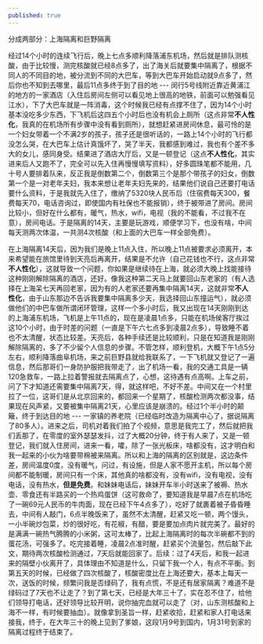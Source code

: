 ```yaml
---
published: true
---
```


分成两部分：上海隔离和巨野隔离

经过14个小时的连续飞行后，晚上七点多顺利降落浦东机场，然后就是排队测核酸，由于比较慢，测完核酸就已经8点多了，出了海关后就要集中隔离了，根据不同人的不同目的地，被分流到不同的大巴车，等到大巴车开始启动就9点多了，然后你也不知到去哪里，最后11点多终于到了目的地 --- 闵行5号线附近靠近黄浦江的地方的一家酒店（入住后房间左侧可以看见地上很高的地铁，前面可以勉强看见江水），下了大巴车就是一阵消毒，这个时候我已经有点撑不住了，因为14个小时基本没吃多少东西，下飞机后这四五个小时后也没有机会上厕所（这点非常**不人性化**，我真的在机场所有步骤中没有看到厕所），就想赶紧进房间休息，最可怜的是一个妇女带着一个不满2岁的孩子，孩子还是很听话的，一路上14个小时的飞行都没怎么哭，在大巴车上估计真饿坏了，哭了半天，我都感到难过，我也有个差不多大的女儿，感同身受。结果进了酒店大厅后，又是一顿登记（这点**不人性化**，其实进来后人又跑不了，完全可以先入住再慢慢填写资料），好多圆珠笔都不能用，几十号人要排着队来，反正我是倒数第二个，倒数第三个是那个带孩子的妇女，倒数第一个是一对老年夫妇，我本来想让老年夫妇先来的，结果他们说自己还要打电话要什么资料，于是我就先入住了，缴纳了5320块人民币后（住宿费每天300，餐费每天70，电话咨询过，即使国内有社保也不能报销），终于被带进了房间。房间比较小，但好在什么都有，暖气，热水，wifi，电视（我的不能看，不过我不在意），房间电话。于是隔离的14天，主要是玩游戏，顺便学习下，也没有啥，中间每天测两次体温，一共测4次核酸（和上面的大巴车一样全部免费）。

在上海隔离14天后，因为我们是晚上11点入住，所以晚上11点被要求必须离开，本来希望能在旅馆里待到天亮后再离开，结果是不允许（自己花钱也不行，这点非常**不人性化**），这就导致一个问题，你如果是继续待在上海，就必须大晚上找能接待这种刚刚解除隔离的酒店，还好。像我这种第二天马上就要回山东老家的（有人选择在上海呆七天再回老家，因为有的人老家还要再集中隔离14天，这就非常**不人性化**，由于山东那边不告诉我要集中隔离多少天，我选择回山东撞运气），就必须做他们的中巴车做所谓闭环管理，这样一个多小时后，我又出现在14天刚刚到达的上海浦东机场，飞机是上午11点的，现在是凌晨1点多，只能在机场侯客厅挨过这10个小时，由于时差的问题（一直是下午六七点多到凌晨2点多），导致睡不着也不太清醒，状态比较差。天亮后，各种手续还是比较顺利，只是在知道我是刚刚解除隔离的，多了不少留个人信息的步骤。不管怎样，顺利登机，大概下午1点5分左右，顺利降落曲阜机场，来之前巨野县就给我联系了，一下飞机就又登记了一遍信息，然后那哥们一身防护服把我带走了，出了机场一看，我的交通工具是一辆120急救车，一路上拉着警报就去隔离点了，心想，这待遇有点高啊。上车之前，问了下才知道还需要集中隔离7天，得，就这样吧，不好不差。中间又在一个村里拉了一位，这哥们是从北京回来的，都回来一个星期了，核酸检测两次都没事，结果现在风声紧，又要被集中隔离21天，心里应该是崩溃的。经过1个半小时的颠簸，终于到达目的地 --- 一家镇的养老院（已经临时改造为隔离中心了，据说隔离了80多人）。进来之后，司机对着我们拍了个视频，意思是我完工了，然后就把我们丢那了，在零度的室外瑟瑟发抖，过了大概20分钟，终于有人来了，又是一顿登记，我们就入住房间，进来一看，嚯，除了一张光板床，啥都没有，这才明白和我一起来的小伙为啥要带棉被来隔离。所以和上海的隔离的区别就是，这边条件差，房间温度0度，没有暖气，问过，有设施，但是人家不愿开主机，所以每个房间都不能制暖，房间只有一个床，其他真的啥都没有，没有wifi，没有电视，没有电话，没有热水，**但是免费**。和妹妹电话后，妹妹开车半小时送来了被褥、热水壶、零食还有半路买的一个热鸡蛋饼（这可救命了，要知道我是早晨7点在机场吃了一碗69元人民币的牛肉面，现在已经下午4点多了），吃好了就裹着被子昏昏睡去，中间有人敲门，6点半晚饭来了，虽然不太清醒，赶紧又吃一顿，两个馒头，一小半碗炒包菜，炒的很好吃，有花椒，有醋，要是要加点肉片就完美了。最好的是满满一碗热气腾腾的小米粥，这可太棒了，比起上海隔离时的每次半碗都不到的蛋花汤，可强多了。吃完接着睡，凌晨2点准时醒，赶紧买个流量包，然后敲下此文，期待两次核酸检测通过，7天后就能回家了。后续：过了4天后，和我一起进来的隔壁小伙离开了，具体理由不知道是什么，只留下我一个人，有点不平衡。到第五天的时候，已经做了四次核酸了，核酸密度比在上海还要大，基本上每天一次，送饭的时候，频繁问我是否绿码了，我有点慌，不是还有居家隔离？难道不是绿码过了7天也不让走了？到了第七天，已经是大年三十了，实在忍不住了，给他们领导打电话，还好领导比较开明，说你抽完血就可以走了（对，山东测核酸和上海不一样，有时候要抽血）。就像拿到圣旨一样，赶紧收拾，赶紧和家人打电话来接我，终于，在大年三十的晚上见到了爹娘，这段1月9号到国内，1月31号到家的隔离过程终于结束了。